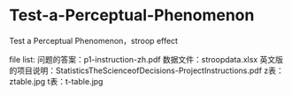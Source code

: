 # Test-a-Perceptual-Phenomenon
Test a Perceptual Phenomenon，stroop effect

file list:
问题的答案：p1-instruction-zh.pdf
数据文件：stroopdata.xlsx
英文版的项目说明：StatisticsTheScienceofDecisions-ProjectInstructions.pdf
z表：ztable.jpg
t表：t-table.jpg
